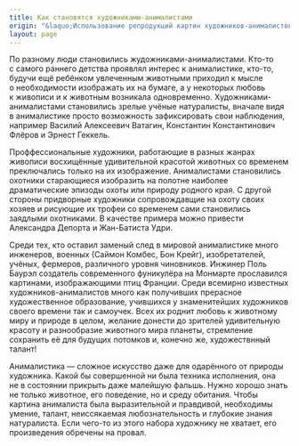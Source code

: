 ```yaml
---
title: Как становятся художниками-анималистами
origin: "&laquo;Использование репродукций картин художников-анималистов на&nbsp;уроках биологии&raquo;, Журнал &laquo;Биология&raquo;, &#8470;&nbsp;13, 2007&nbsp;г."
layout: page
---
```


По&nbsp;разному люди становились жудожниками-анималистами. Кто-то с&nbsp;самого раннего детства проявлял интерес к&nbsp;анималистике, кто-то, будучи ещё ребёнком увлеченным животными приходил к&nbsp;мысле о&nbsp;необходимости изображать их&nbsp;на&nbsp;бумаге, а&nbsp;у&nbsp;некоторых любовь к&nbsp;живописи и&nbsp;к&nbsp;животным возникала одновременно. Художниками-анималистами становились зрелые учёные натуралисты, вначале видя в&nbsp;анималистике просто возможность зафиксировать свои наблюдения, например Василий Алексеевич Ватагин, Константин Константинович Флёров и&nbsp;Эрнест Геккель.

<!--more-->

Проффессиональные художники, работающие в&nbsp;разных жанрах живописи восхищённые удивительной красотой животных со&nbsp;временем преключались только на&nbsp;их&nbsp;изображение. Анималистами становились охотники старающиеся изобразить на&nbsp;полотне наиболее драматические эпизоды охоты или природу родного края. С&nbsp;другой стороны придворные художники сопровождавщие на&nbsp;охоту своих хозяев и&nbsp;рисующие их&nbsp;трофеи со&nbsp;временем сами становились заядлыми охотниками. В&nbsp;качестве примера можно привести Александра Депорта и&nbsp;Жан-Батиста Удри.

Среди тех, кто оставил заменый след в&nbsp;мировой анималистике много инженеров, военных (Саймон Комбес, Бон Крейг), изобретателей, учёных, фермеров, различного уровня чиновников. Инжинер Поль Баурэл создатель современного фуникулёра на&nbsp;Монмарте прославился картинами, изображающими птиц Франции.
Среди всемирно известных художников-анималистов много как получивших прерасное художественное образование, учившихся у&nbsp;знаменитейших художников своего времени так и&nbsp;самоучек. Всех их&nbsp;роднит любовь к&nbsp;животному миру и&nbsp;природе в&nbsp;целом, желание донести до&nbsp;зрителей удивительную красоту и&nbsp;разнообразие животного мира планеты, стремление сохранить её&nbsp;для будущих потомков&nbsp;и, конечно&nbsp;же, художествнный талант!

Анималистика&nbsp;&mdash; сложное искусство даже для одарённого от&nbsp;природы художника. Какой&nbsp;бы совершенной ни&nbsp;была техника исполнения, она не&nbsp;в&nbsp;состоянии прикрыть даже малейшую фальшь. Нужно хорошо знать не&nbsp;только животное, его поведение, но&nbsp;и&nbsp;среду обитания. Чтобы картина анималиста была выразительной и&nbsp;правдивой, необходимы умение, талант, неиссякаемая любознательность и&nbsp;глубокие знания натуралиста. Если чего-то из&nbsp;этого набора художнику не&nbsp;хватает, его произведения обречены на&nbsp;провал.
